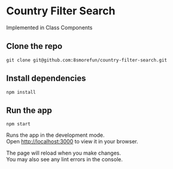 # Country Filter Search

Implemented in Class Components

## Clone the repo

`git clone git@github.com:8smorefun/country-filter-search.git`

## Install dependencies

`npm install`

## Run the app

`npm start`

Runs the app in the development mode.\
Open [http://localhost:3000](http://localhost:3000) to view it in your browser.

The page will reload when you make changes.\
You may also see any lint errors in the console.

